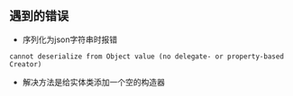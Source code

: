 ## 遇到的错误

* 序列化为json字符串时报错
```
cannot deserialize from Object value (no delegate- or property-based Creator)
```

* 解决方法是给实体类添加一个空的构造器
